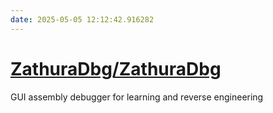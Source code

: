 ```yaml
---
date: 2025-05-05 12:12:42.916282
---
```


# [ZathuraDbg/ZathuraDbg](https://github.com/ZathuraDbg/ZathuraDbg)

GUI assembly debugger for learning and reverse engineering